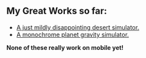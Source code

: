 ## My Great Works so far:

* [A just mildly disappointing desert simulator.](/desert/desert.html)
* [A monochrome planet gravity simulator.](/planets/planets.html)

**None of these really work on mobile yet!**
